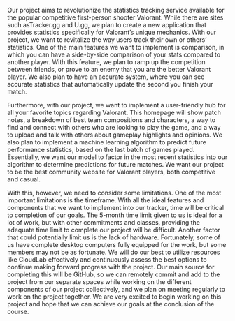 Our project aims to revolutionize the statistics tracking service available for the popular competitive first-person shooter Valorant. While there are sites such asTracker.gg and U.gg, we plan to create a new application that provides statistics specifically for Valorant’s unique mechanics. With our project, we want to revitalize the way users track their own or others’ statistics. One of the main features we want to implement is comparison, in which you can have a side-by-side comparison of your stats compared to another player. With this feature, we plan to ramp up the competition between friends, or prove to an enemy that you are the better Valorant player. We also plan to have an accurate system, where you can see accurate statistics that automatically update the second you finish your match.  

Furthermore, with our project, we want to implement a user-friendly hub for all your favorite topics regarding Valorant. This homepage will show patch notes, a breakdown of best team compositions and characters, a way to find and connect with others who are looking to play the game, and a way to upload and talk with others about gameplay highlights and opinions. We also plan to implement a machine learning algorithm to predict future performance statistics, based on the last batch of games played. Essentially, we want our model to factor in the most recent statistics into our algorithm to determine predictions for future matches. We want our project to be the best community website for Valorant players, both competitive and casual.  

With this, however, we need to consider some limitations. One of the most important limitations is the timeframe. With all the ideal features and components that we want to implement into our tracker, time will be critical to completion of our goals. The 5-month time limit given to us is ideal for a lot of work, but with other commitments and classes, providing the adequate time limit to complete our project will be difficult. Another factor that could potentially limit us is the lack of hardware. Fortunately, some of us have complete desktop computers fully equipped for the work, but some members may not be as fortunate. We will do our best to utilize resources like CloudLab effectively and continuously assess the best options to continue making forward progress with the project. Our main source for completing this will be GitHub, so we can remotely commit and add to the project from our separate spaces while working on the different components of our project collectively, and we plan on meeting regularly to work on the project together. We are very excited to begin working on this project and hope that we can achieve our goals at the conclusion of the course. 
